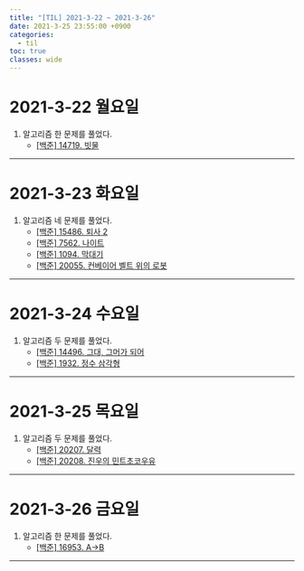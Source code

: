 ```yaml
---
title: "[TIL] 2021-3-22 ~ 2021-3-26"
date: 2021-3-25 23:55:00 +0900
categories:
  - til
toc: true
classes: wide
---
```


# 2021-3-22 월요일

1. 알고리즘 한 문제를 풀었다.
    - [[백준] 14719. 빗물](https://ddb8036631.github.io/boj/14719_빗물)

---

# 2021-3-23 화요일

1. 알고리즘 네 문제를 풀었다.
    - [[백준] 15486. 퇴사 2](https://ddb8036631.github.io/boj/15486_퇴사-2)
    - [[백준] 7562. 나이트](https://ddb8036631.github.io/boj/7562_나이트)
    - [[백준] 1094. 막대기](https://ddb8036631.github.io/boj/1094_막대기)
    - [[백준] 20055. 컨베이어 벨트 위의 로봇](https://ddb8036631.github.io/boj/20055_컨베이어-벨트-위의-로봇)

---

# 2021-3-24 수요일

1. 알고리즘 두 문제를 풀었다.
    - [[백준] 14496. 그대, 그머가 되어](https://ddb8036631.github.io/boj/14496_그대-그머가-되어)
    - [[백준] 1932. 정수 삼각형](https://ddb8036631.github.io/boj/1932_정수-삼각형)

---

# 2021-3-25 목요일

1. 알고리즘 두 문제를 풀었다.
    - [[백준] 20207. 달력](https://ddb8036631.github.io/boj/20207_달력)
    - [[백준] 20208. 진우의 민트초코우유](https://ddb8036631.github.io/boj/20208_진우의-민트초코우유)
  
---

# 2021-3-26 금요일

1. 알고리즘 한 문제를 풀었다.
    - [[백준] 16953. A->B](https://ddb8036631.github.io/boj/16953_A-B)

---
